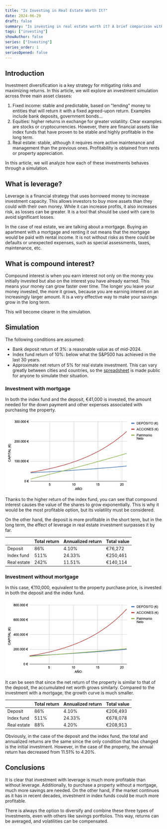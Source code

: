 ```yaml
---
title: "Is Investing in Real Estate Worth It?"
date: 2024-06-29
draft: false
summary: "Is investing in real estate worth it? A brief comparison with fixed income and equities."
tags: ["investing"]
showAuthor: false
series: ["Investing"]
series_order: 1
seriesOpened: false
---
```


## Introduction

Investment diversification is a key strategy for mitigating risks and maximizing returns. In this article, we will explore an investment simulation across three main asset classes:
1. Fixed income: stable and predictable, based on "lending" money to entities that will return it with a fixed agreed-upon return. Examples include bank deposits, government bonds...
2. Equities: higher returns in exchange for greater volatility. Clear examples are stocks or cryptocurrencies. However, there are financial assets like index funds that have proven to be stable and highly profitable in the long term.
3. Real estate: stable, although it requires more active maintenance and management than the previous ones. Profitability is obtained from rents or property appreciation.

In this article, we will analyze how each of these investments behaves through a simulation.

## What is leverage?

Leverage is a financial strategy that uses borrowed money to increase investment capacity. This allows investors to buy more assets than they could with their own money. While it can increase profits, it also increases risk, as losses can be greater. It is a tool that should be used with care to avoid significant losses.

In the case of real estate, we are talking about a mortgage. Buying an apartment with a mortgage and renting it out means that the mortgage would be paid with rental income. It is not without risks as there could be defaults or unexpected expenses, such as special assessments, taxes, maintenance, etc.

## What is compound interest?

Compound interest is when you earn interest not only on the money you initially invested but also on the interest you have already earned. This means your money can grow faster over time. The longer you leave your money invested, the more it grows, because you are earning interest on an increasingly larger amount. It is a very effective way to make your savings grow in the long term.

This will become clearer in the simulation.

## Simulation

The following conditions are assumed:
- Bank deposit return of 3%: a reasonable value as of mid-2024.
- Index fund return of 10%: below what the S&P500 has achieved in the last 30 years.
- Approximate net return of 5% for real estate investment. This can vary greatly between cities and countries, so the [spreadsheet](https://docs.google.com/spreadsheets/d/17YJElTRFaT8tzRWqTMXgR6-sYNsoyqIsEg67C_N19AQ/edit?usp=sharing) is made public for anyone to simulate their situation.

### Investment with mortgage

In both the index fund and the deposit, €41,000 is invested, the amount needed for the down payment and other expenses associated with purchasing the property.

![With mortgage](con-hipoteca.png)

Thanks to the higher return of the index fund, you can see that compound interest causes the value of the shares to grow exponentially. This is why it would be the most profitable option, but its volatility must be considered.

On the other hand, the deposit is more profitable in the short term, but in the long term, the effect of leverage in real estate investment surpasses it by far.

|             | Total return | Annualized return | Total value |
| ----------- | ------------ | ----------------- | ----------- |
| Deposit     | 86%          | 4.10%             | €76,272     |
| Index fund  | 511%         | 24.33%            | €250,461    |
| Real estate | 242%         | 11.51%            | €140,114    |

### Investment without mortgage

In this case, €110,000, equivalent to the property purchase price, is invested in both the deposit and the index fund.

![Without mortgage](sin-hipoteca.png)

It can be seen that since the net return of the property is similar to that of the deposit, the accumulated net worth grows similarly. Compared to the investment with a mortgage, the growth curve is much smaller.

|             | Total return | Annualized return | Total value |
| ----------- | ------------ | ----------------- | ----------- |
| Deposit     | 86%          | 4.10%             | €206,493    |
| Index fund  | 511%         | 24.33%            | €678,078    |
| Real estate | 88%          | 4.20%             | €208,913    |

Obviously, in the case of the deposit and the index fund, the total and annualized returns are the same since the only condition that has changed is the initial investment. However, in the case of the property, the annual return has decreased from 11.51% to 4.20%.

## Conclusions

It is clear that investment with leverage is much more profitable than without leverage. Additionally, to purchase a property without a mortgage, much more savings are needed. On the other hand, if the market continues as it has in recent decades, investment in index funds could be much more profitable.

There is always the option to diversify and combine these three types of investments, even with others like savings portfolios. This way, returns can be averaged, and volatilities can be compensated.